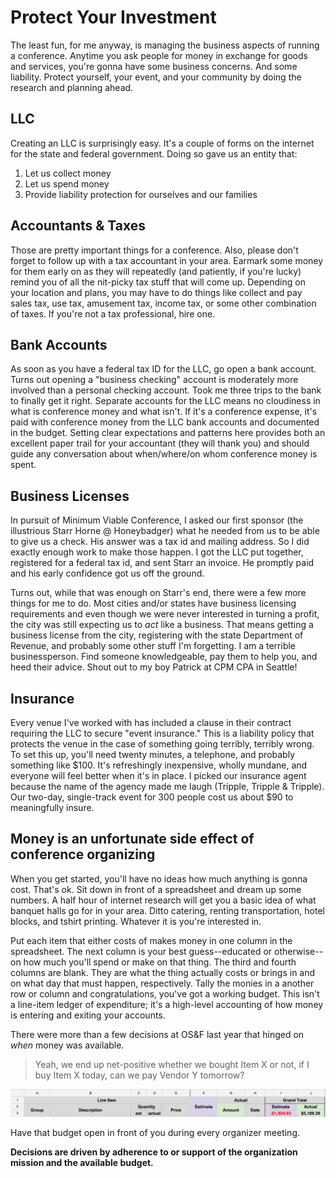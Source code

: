 # Protect Your Investment
The least fun, for me anyway, is managing the business aspects of running a conference. Anytime you ask people for money in exchange for goods and services, you're gonna have some business concerns. And some liability. Protect yourself, your event, and your community by doing the research and planning ahead.

## LLC
Creating an LLC is surprisingly easy. It's a couple of forms on the internet for the state and federal government. Doing so gave us an entity that:

1. Let us collect money
2. Let us spend money
3. Provide liability protection for ourselves and our families

## Accountants & Taxes
Those are pretty important things for a conference. Also, please don't forget to follow up with a tax accountant in your area. Earmark some money for them early on as they will repeatedly (and patiently, if you're lucky) remind you of all the nit-picky tax stuff that will come up. Depending on your location and plans, you may have to do things like collect and pay sales tax, use tax, amusement tax, income tax, or some other combination of taxes. If you're not a tax professional, hire one.

## Bank Accounts
As soon as you have a federal tax ID for the LLC, go open a bank account. Turns out opening a "business checking" account is moderately more involved than a personal checking account. Took me three trips to the bank to finally get it right. Separate accounts for the LLC means no cloudiness in what is conference money and what isn't. If it's a conference expense, it's paid with conference money from the LLC bank accounts and documented in the budget. Setting clear expectations and patterns here provides both an excellent paper trail for your accountant (they will thank you) and should guide any conversation about when/where/on whom conference money is spent.

## Business Licenses
In pursuit of Minimum Viable Conference, I asked our first sponsor (the illustrious Starr Horne @ Honeybadger) what he needed from us to be able to give us a check. His answer was a tax id and mailing address. So I did exactly enough work to make those happen. I got the LLC put together, registered for a federal tax id, and sent Starr an invoice. He promptly paid and his early confidence got us off the ground.

Turns out, while that was enough on Starr's end, there were a few more things for me to do. Most cities and/or states have business licensing requirements and even though we were never interested in turning a profit, the city was still expecting us to _act_ like a business. That means getting a business license from the city, registering with the state Department of Revenue, and probably some other stuff I'm forgetting. I am a terrible businessperson. Find someone knowledgeable, pay them to help you, and heed their advice. Shout out to my boy Patrick at CPM CPA in Seattle!

## Insurance
Every venue I've worked with has included a clause in their contract requiring the LLC to secure "event insurance." This is a liability policy that protects the venue in the case of something going terribly, terribly wrong. To set this up, you'll need twenty minutes, a telephone, and probably something like $100. It's refreshingly inexpensive, wholly mundane, and everyone will feel better when it's in place. I picked our insurance agent because the name of the agency made me laugh (Tripple, Tripple & Tripple). Our two-day, single-track event for 300 people cost us about $90 to meaningfully insure.

## Money is an unfortunate side effect of conference organizing
When you get started, you'll have no ideas how much anything is gonna cost. That's ok. Sit down in front of a spreadsheet and dream up some numbers. A half hour of internet research will get you a basic idea of what banquet halls go for in your area. Ditto catering, renting transportation, hotel blocks, and tshirt printing. Whatever it is you're interested in.

Put each item that either costs of makes money in one column in the spreadsheet. The next column is your best guess--educated or otherwise--on how much you'll spend or make on that thing. The third and fourth columns are blank. They are what the thing actually costs or brings in and on what day that must happen, respectively. Tally the monies in a another row or column and congratulations, you've got a working budget. This isn't a line-item ledger of expenditure; it's a high-level accounting of how money is entering and exiting your accounts.

There were more than a few decisions at OS&F last year that hinged on _when_ money was available.

> Yeah, we end up net-positive whether we bought Item X or not, if I buy Item X today, can we pay Vendor Y tomorrow?

![Our Budget Headers](./budget-headers.png)

Have that budget open in front of you during every organizer meeting.

__Decisions are driven by adherence to or support of the organization mission and the available budget.__
